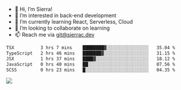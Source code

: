 - 👋 Hi, I’m Sierra!
- 👀 I’m interested in back-end development
- 🌱 I’m currently learning React, Serverless, Cloud
- 💞️ I’m looking to collaborate on learning
- 📫 Reach me via git@sierrac.dev

<!--START_SECTION:waka-->

```txt
TSX          3 hrs 7 mins    ████████▓░░░░░░░░░░░░░░░░   35.04 %
TypeScript   2 hrs 46 mins   ███████▓░░░░░░░░░░░░░░░░░   31.15 %
JSX          1 hrs 37 mins   ████▓░░░░░░░░░░░░░░░░░░░░   18.12 %
JavaScript   0 hrs 40 mins   ██░░░░░░░░░░░░░░░░░░░░░░░   07.56 %
SCSS         0 hrs 23 mins   █░░░░░░░░░░░░░░░░░░░░░░░░   04.35 %
```

<!--END_SECTION:waka-->


![](https://hit.yhype.me/github/profile?user_id=7351311)
